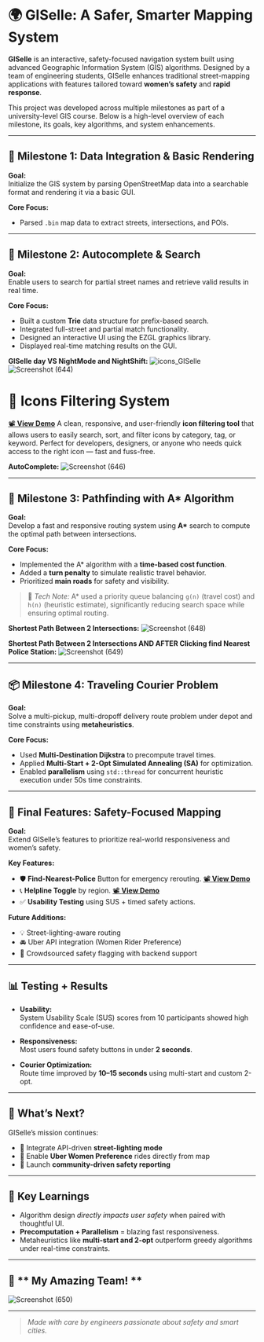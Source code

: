 # 🌍 GISelle: A Safer, Smarter Mapping System

**GISelle** is an interactive, safety-focused navigation system built using advanced Geographic Information System (GIS) algorithms. Designed by a team of engineering students, GISelle enhances traditional street-mapping applications with features tailored toward **women’s safety** and **rapid response**.

This project was developed across multiple milestones as part of a university-level GIS course. Below is a high-level overview of each milestone, its goals, key algorithms, and system enhancements.

---

## 📌 Milestone 1: Data Integration & Basic Rendering

**Goal:**  
Initialize the GIS system by parsing OpenStreetMap data into a searchable format and rendering it via a basic GUI.

**Core Focus:**
- Parsed `.bin` map data to extract streets, intersections, and POIs.

---

## 🧭 Milestone 2: Autocomplete & Search

**Goal:**  
Enable users to search for partial street names and retrieve valid results in real time.

**Core Focus:**
- Built a custom **Trie** data structure for prefix-based search.
- Integrated full-street and partial match functionality.
- Designed an interactive UI using the EZGL graphics library.
- Displayed real-time matching results on the GUI.

**GISelle day VS NightMode and NightShift:**
![icons_GISelle](https://github.com/user-attachments/assets/1fd3456f-6e00-4236-95f3-7d07f70f8177)
![Screenshot (644)](https://github.com/user-attachments/assets/61dd6bf4-6028-4be0-8d2e-15b2680e4928)

# 🎯 Icons Filtering System
[📽 **View Demo**](https://drive.google.com/file/d/1yCigekm_2TaZjuh5b4TJdqsYTWXpQuca/view?usp=sharing)
A clean, responsive, and user-friendly **icon filtering tool** that allows users to easily search, sort, and filter icons by category, tag, or keyword. Perfect for developers, designers, or anyone who needs quick access to the right icon — fast and fuss-free.

**AutoComplete:**
![Screenshot (646)](https://github.com/user-attachments/assets/06da75a2-27ab-4a32-83ea-b96a4fb211db)


---

## 🧠 Milestone 3: Pathfinding with A* Algorithm

**Goal:**  
Develop a fast and responsive routing system using **A\*** search to compute the optimal path between intersections.

**Core Focus:**
- Implemented the A* algorithm with a **time-based cost function**.
- Added a **turn penalty** to simulate realistic travel behavior.
- Prioritized **main roads** for safety and visibility.

> 📌 *Tech Note:* A* used a priority queue balancing `g(n)` (travel cost) and `h(n)` (heuristic estimate), significantly reducing search space while ensuring optimal routing.

**Shortest Path Between 2 Intersections:**
![Screenshot (648)](https://github.com/user-attachments/assets/b1b35238-5ac3-4bed-8b18-c45324f1cd41)

**Shortest Path Between 2 Intersections AND AFTER Clicking find Nearest Police Station:**
![Screenshot (649)](https://github.com/user-attachments/assets/ca1bc35e-8639-424c-a373-64ed178a19c5)


---

## 📦 Milestone 4: Traveling Courier Problem

**Goal:**  
Solve a multi-pickup, multi-dropoff delivery route problem under depot and time constraints using **metaheuristics**.

**Core Focus:**
- Used **Multi-Destination Dijkstra** to precompute travel times.
- Applied **Multi-Start + 2-Opt Simulated Annealing (SA)** for optimization.
- Enabled **parallelism** using `std::thread` for concurrent heuristic execution under 50s time constraints.

---

## 🔐 Final Features: Safety-Focused Mapping

**Goal:**  
Extend GISelle’s features to prioritize real-world responsiveness and women’s safety.

**Key Features:**
- 🛡️ **Find-Nearest-Police** Button for emergency rerouting.
[📽 **View Demo**](https://drive.google.com/file/d/1yCigekm_2TaZjuh5b4TJdqsYTWXpQuca/view?usp=sharing)
- 📞 **Helpline Toggle** by region.
[📽 **View Demo**](https://drive.google.com/file/d/1mFsIyXOgQFTtLae3_aC17UQoMqpNy3fi/view?usp=sharing)
- ✅ **Usability Testing** using SUS + timed safety actions.

**Future Additions:**
- 💡 Street-lighting-aware routing
- 🚘 Uber API integration (Women Rider Preference)
- 📍 Crowdsourced safety flagging with backend support

---

## 📊 Testing + Results

- **Usability:**  
  System Usability Scale (SUS) scores from 10 participants showed high confidence and ease-of-use.

- **Responsiveness:**  
  Most users found safety buttons in under **2 seconds**.

- **Courier Optimization:**  
  Route time improved by **10–15 seconds** using multi-start and custom 2-opt.

---

## 🔮 What’s Next?

GISelle’s mission continues:
- 🌃 Integrate API-driven **street-lighting mode**
- 🚗 Enable **Uber Women Preference** rides directly from map
- 🧭 Launch **community-driven safety reporting**

---

## 🧠 Key Learnings

- Algorithm design *directly impacts user safety* when paired with thoughtful UI.
- **Precomputation + Parallelism** = blazing fast responsiveness.
- Metaheuristics like **multi-start and 2-opt** outperform greedy algorithms under real-time constraints.

---

## 🎥 ** My Amazing Team! **
![Screenshot (650)](https://github.com/user-attachments/assets/1a87ed0e-7e69-4092-959c-0e9b3d8d6b8d)



---

> _Made with care by engineers passionate about safety and smart cities._
